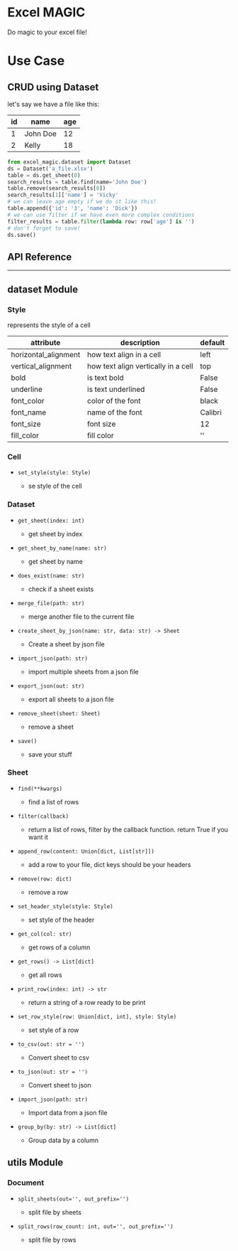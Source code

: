 # Excel MAGIC

Do magic to your excel file!

# Use Case

## CRUD using Dataset

let's say we have a file like this:

| id  | name     | age |
| --- | -------- | --- |
| 1   | John Doe | 12  |
| 2   | Kelly    | 18  |

```python
from excel_magic.dataset import Dataset
ds = Dataset('a_file.xlsx')
table = ds.get_sheet(0)
search_results = table.find(name='John Doe')
table.remove(search_results[0])
search_results[1]['name'] = 'Vicky'
# we can leave age empty if we do it like this!
table.append({'id': '3', 'name': 'Dick'})
# we can use filter if we have even more complex conditions
filter_results = table.filter(lambda row: row['age'] is '')
# don't forget to save!
ds.save()
```

## API Reference

---

## dataset Module

### Style

represents the style of a cell

| attribute            | description                         | default |
| -------------------- | ----------------------------------- | ------- |
| horizontal_alignment | how text align in a cell            | left    |
| vertical_alignment   | how text align vertically in a cell | top     |
| bold                 | is text bold                        | False   |
| underline            | is text underlined                  | False   |
| font_color           | color of the font                   | black   |
| font_name            | name of the font                    | Calibri |
| font_size            | font size                           | 12      |
| fill_color           | fill color                          | ''      |

### Cell

- `set_style(style: Style)`
  
  - se style of the cell

### Dataset

- `get_sheet(index: int)`
  
  - get sheet by index

- `get_sheet_by_name(name: str)`
  
  - get sheet by name

- `does_exist(name: str)`
  
  - check if a sheet exists

- `merge_file(path: str)`
  
  - merge another file to the current file
  
- `create_sheet_by_json(name: str, data: str) -> Sheet`
  - Create a sheet by json file
  
- `import_json(path: str)`
  - import multiple sheets from a json file
 
- `export_json(out: str)`
  - export all sheets to a json file

- `remove_sheet(sheet: Sheet)`
  
  - remove a sheet

- `save()`
  
  - save your stuff

### Sheet

- `find(**kwargs)`
  
  - find a list of rows

- `filter(callback)`
  
  - return a list of rows, filter by the callback function. return True if you want it

- `append_row(content: Union[dict, List[str]])`
  
  - add a row to your file, dict keys should be your headers

- `remove(row: dict)`
  
  - remove a row

- `set_header_style(style: Style)`
  
  - set style of the header

- `get_col(col: str)`
  
  - get rows of a column
  
- `get_rows() -> List[dict]`
  - get all rows
  
- `print_row(index: int) -> str`
  - return a string of a row ready to be print

- `set_row_style(row: Union[dict, int], style: Style)`
  
  - set style of a row

- `to_csv(out: str = '')`
  
  - Convert sheet to csv

- `to_json(out: str = '')`
  
  - Convert sheet to json

- `import_json(path: str)`
  - Import data from a json file

- `group_by(by: str) -> List[dict]`
  - Group data by a column

## utils Module

### Document

- `split_sheets(out='', out_prefix='')`
  
  - split file by sheets

- `split_rows(row_count: int, out='', out_prefix='')`
  
  - split file by rows

